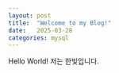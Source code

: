 ```yaml
---
layout: post
title:  "Welcome to my Blog!"
date:   2025-03-28
categories: mysql 
---
```


Hello World! 저는 한빛입니다.